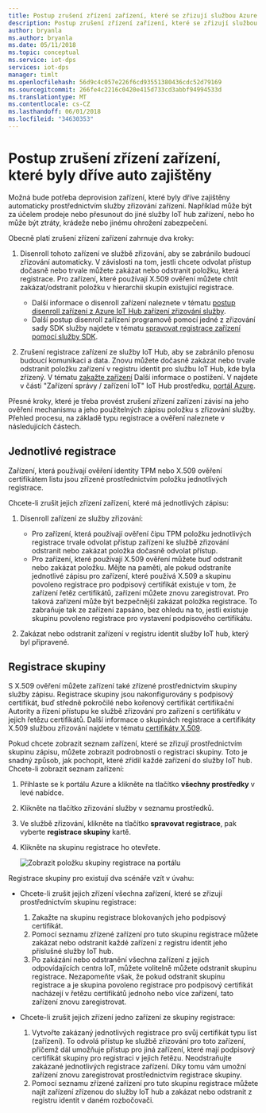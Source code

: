 ```yaml
---
title: Postup zrušení zřízení zařízení, které se zřizují službou Azure IoT Hub zařízení zřizování | Microsoft Docs
description: Postup zrušení zřízení zařízení, které se zřizují službou Azure IoT Hub zařízení zřizování
author: bryanla
ms.author: bryanla
ms.date: 05/11/2018
ms.topic: conceptual
ms.service: iot-dps
services: iot-dps
manager: timlt
ms.openlocfilehash: 56d9c4c057e226f6cd93551380436cdc52d79169
ms.sourcegitcommit: 266fe4c2216c0420e415d733cd3abbf94994533d
ms.translationtype: MT
ms.contentlocale: cs-CZ
ms.lasthandoff: 06/01/2018
ms.locfileid: "34630353"
---
```

# <a name="how-to-deprovision-devices-that-were-previously-auto-provisioned"></a>Postup zrušení zřízení zařízení, které byly dříve auto zajištěny 

Možná bude potřeba deprovision zařízení, které byly dříve zajištěny automaticky prostřednictvím služby zřizování zařízení. Například může být za účelem prodeje nebo přesunout do jiné služby IoT hub zařízení, nebo ho může být ztráty, krádeže nebo jinému ohrožení zabezpečení. 

Obecně platí zrušení zřízení zařízení zahrnuje dva kroky:

1. Disenroll tohoto zařízení ve službě zřizování, aby se zabránilo budoucí zřizování automaticky. V závislosti na tom, jestli chcete odvolat přístup dočasně nebo trvale můžete zakázat nebo odstranit položku, která registrace. Pro zařízení, které používají X.509 ověření můžete chtít zakázat/odstranit položku v hierarchii skupin existující registrace.  
 
   - Další informace o disenroll zařízení naleznete v tématu [postup disenroll zařízení z Azure IoT Hub zařízení zřizování služby](how-to-revoke-device-access-portal.md).
   - Další postup disenroll zařízení programově pomocí jedné z zřizování sady SDK služby najdete v tématu [spravovat registrace zařízení pomocí služby SDK](how-to-manage-enrollments-sdks.md).

2. Zrušení registrace zařízení ze služby IoT Hub, aby se zabránilo přenosu budoucí komunikaci a data. Znovu můžete dočasně zakázat nebo trvale odstranit položku zařízení v registru identit pro službu IoT Hub, kde byla zřízený. V tématu [zakažte zařízení](/azure/iot-hub/iot-hub-devguide-identity-registry#disable-devices) Další informace o postižení. V najdete v části "Zařízení správy / zařízení IoT" IoT Hub prostředku, [portál Azure](https://portal.azure.com).

Přesné kroky, které je třeba provést zrušení zřízení zařízení závisí na jeho ověření mechanismu a jeho použitelných zápisu položku s zřizování služby. Přehled procesu, na základě typu registrace a ověření naleznete v následujících částech.

## <a name="individual-enrollments"></a>Jednotlivé registrace
Zařízení, která používají ověření identity TPM nebo X.509 ověření certifikátem listu jsou zřízené prostřednictvím položku jednotlivých registrace. 

Chcete-li zrušit jejich zřízení zařízení, které má jednotlivých zápisu: 

1. Disenroll zařízení ze služby zřizování:

   - Pro zařízení, která používají ověření čipu TPM položku jednotlivých registrace trvale odvolat přístup zařízení ke službě zřizování odstranit nebo zakázat položka dočasně odvolat přístup. 
   - Pro zařízení, které používají X.509 ověření můžete buď odstranit nebo zakázat položku. Mějte na paměti, ale pokud odstraníte jednotlivé zápisu pro zařízení, které používá X.509 a skupinu povoleno registrace pro podpisový certifikát existuje v tom, že zařízení řetěz certifikátů, zařízení můžete znovu zaregistrovat. Pro taková zařízení může být bezpečnější zakázat položka registrace. To zabraňuje tak ze zařízení zapsáno, bez ohledu na to, jestli existuje skupinu povoleno registrace pro vystavení podpisového certifikátu.

2. Zakázat nebo odstranit zařízení v registru identit služby IoT hub, který byl připravené. 


## <a name="enrollment-groups"></a>Registrace skupiny
S X.509 ověření můžete zařízení také zřízené prostřednictvím skupiny služby zápisu. Registrace skupiny jsou nakonfigurovány s podpisový certifikát, buď středně pokročilé nebo kořenový certifikát certifikační Autority a řízení přístupu ke službě zřizování pro zařízení s certifikátu v jejich řetězu certifikátů. Další informace o skupinách registrace a certifikáty X.509 službou zřizování najdete v tématu [certifikáty X.509](concepts-security.md#x509-certificates). 

Pokud chcete zobrazit seznam zařízení, které se zřizují prostřednictvím skupinu zápisu, můžete zobrazit podrobnosti o registraci skupiny. Toto je snadný způsob, jak pochopit, které zřídil každé zařízení do služby IoT hub. Chcete-li zobrazit seznam zařízení: 

1. Přihlaste se k portálu Azure a klikněte na tlačítko **všechny prostředky** v levé nabídce.
2. Klikněte na tlačítko zřizování služby v seznamu prostředků.
3. Ve službě zřizování, klikněte na tlačítko **spravovat registrace**, pak vyberte **registrace skupiny** kartě.
4. Klikněte na skupinu registrace ho otevřete.

   ![Zobrazit položku skupiny registrace na portálu](./media/how-to-unprovision-devices/view-enrollment-group.png)

Registrace skupiny pro existují dva scénáře vzít v úvahu:

- Chcete-li zrušit jejich zřízení všechna zařízení, které se zřizují prostřednictvím skupinu registrace:
  1. Zakažte na skupinu registrace blokovaných jeho podpisový certifikát. 
  2. Pomocí seznamu zřízené zařízení pro tuto skupinu registrace můžete zakázat nebo odstranit každé zařízení z registru identit jeho příslušné služby IoT hub. 
  3. Po zakázání nebo odstranění všechna zařízení z jejich odpovídajících centra IoT, můžete volitelně můžete odstranit skupinu registrace. Nezapomeňte však, že pokud odstranit skupinu registrace a je skupina povoleno registrace pro podpisový certifikát nacházejí v řetězu certifikátů jednoho nebo více zařízení, tato zařízení znovu zaregistrovat. 

- Chcete-li zrušit jejich zřízení jedno zařízení ze skupiny registrace:
  1. Vytvořte zakázaný jednotlivých registrace pro svůj certifikát typu list (zařízení). To odvolá přístup ke službě zřizování pro toto zařízení, přičemž dál umožňuje přístup pro jiná zařízení, které mají podpisový certifikát skupiny pro registraci v jejich řetězu. Neodstraňujte zakázané jednotlivých registrace zařízení. Díky tomu vám umožní zařízení znovu zaregistrovat prostřednictvím registrace skupiny. 
  2. Pomocí seznamu zřízené zařízení pro tuto skupinu registrace můžete najít zařízení zřízenou do služby IoT hub a zakázat nebo odstranit z registru identit v daném rozbočovači. 
  
  










